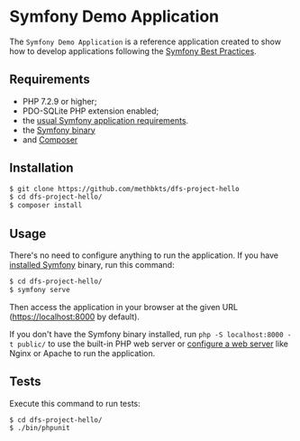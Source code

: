 Symfony Demo Application
========================

The `Symfony Demo Application` is a reference application created to show how
to develop applications following the [Symfony Best Practices][1].

Requirements
------------

  * PHP 7.2.9 or higher;
  * PDO-SQLite PHP extension enabled;
  * the [usual Symfony application requirements][2].
  * the [Symfony binary][4]
  * and [Composer][5]

Installation
------------

```bash
$ git clone https://github.com/methbkts/dfs-project-hello
$ cd dfs-project-hello/
$ composer install
```

Usage
-----

There's no need to configure anything to run the application. If you have
[installed Symfony][4] binary, run this command:

```bash
$ cd dfs-project-hello/
$ symfony serve
```

Then access the application in your browser at the given URL (<https://localhost:8000> by default).

If you don't have the Symfony binary installed, run `php -S localhost:8000 -t public/`
to use the built-in PHP web server or [configure a web server][3] like Nginx or
Apache to run the application.

Tests
-----

Execute this command to run tests:

```bash
$ cd dfs-project-hello/
$ ./bin/phpunit
```

[1]: https://symfony.com/doc/current/best_practices.html
[2]: https://symfony.com/doc/current/reference/requirements.html
[3]: https://symfony.com/doc/current/cookbook/configuration/web_server_configuration.html
[4]: https://symfony.com/download
[5]: https://getcomposer.org/download/
